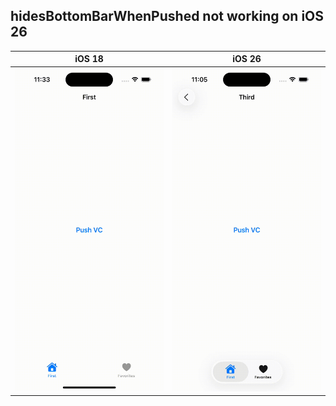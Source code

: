 ## hidesBottomBarWhenPushed not working on iOS 26

| iOS 18             | iOS 26             |
|--------------------|--------------------|
| ![video iOS 18](ios18.gif) | ![video iOS 26](ios26.gif) |
